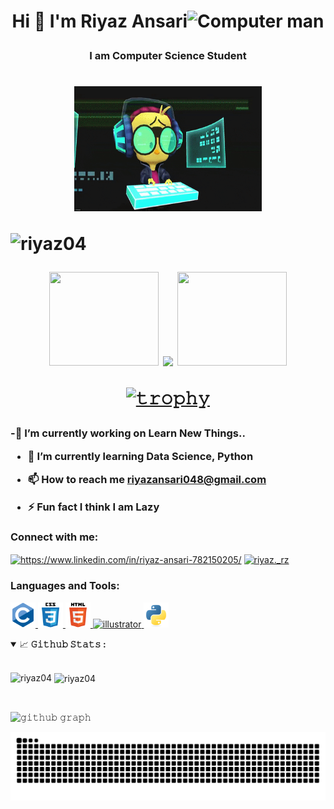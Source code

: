 
<!DOCTYPE html>
<html>
<body>
<p><h1 align="center"> Hi  👋  I'm Riyaz Ansari<img src="https://user-images.githubusercontent.com/88748139/138057649-ec116a08-f90c-478e-bc55-96760f426ac1.gif" alt="Computer man" style="width:65px;height:35px;"></p>
</body>
</html>
</h1>
<h3 align="center">I am Computer Science Student</h3>   

<!DOCTYPE html>
<html>
<body>
<p><h1 align="center"> <img src="https://github.com/Riyaz04/Riyaz04/blob/main/giphy.gif" alt="Computer man" style="width:300px;height:200px;"></p>
</body>
</html>

<p align="left"> <img src="https://komarev.com/ghpvc/?username=riyaz04&label=Profile%20views&color=0e75b6&style=flat" alt="riyaz04" /> </p>

<p align="center">
  <a>
    <img height="150" width="175" src="https://github.com/JayantGoel001/JayantGoel001/blob/master/PNG/left.png">
    <img align="center" src="https://github-readme-streak-stats.herokuapp.com/?user=Riyaz04&theme=dark&hide_border=true"/>
    <img height="150" width="175" src="https://github.com/JayantGoel001/JayantGoel001/blob/master/PNG/right.png">
  </a>
</p>

       
[![𝚝𝚛𝚘𝚙𝚑𝚢](https://github-profile-trophy.vercel.app/?username=Riyaz04&column=8&margin-w=15&margin-h=15&no-bg=true&no-frame=true&theme=juicyfresh)](https://github.com/Riyaz04)




<p><h3 
       
 -🔭 I’m currently working on **Learn New Things..**

- 🌱 I’m currently learning **Data Science, Python**

- 📫 How to reach me **riyazansari048@gmail.com**

- ⚡ Fun fact **I think I am Lazy**
       </p>

<h3 align="left">Connect with me:</h3>
<p align="left">
<a href="https://linkedin.com/in/https://www.linkedin.com/in/riyaz-ansari-782150205/" target="blank"><img align="center" src="https://raw.githubusercontent.com/rahuldkjain/github-profile-readme-generator/master/src/images/icons/Social/linked-in-alt.svg" alt="https://www.linkedin.com/in/riyaz-ansari-782150205/" height="30" width="40" /></a>
<a href="https://instagram.com/riyaz._rz" target="blank"><img align="center" src="https://raw.githubusercontent.com/rahuldkjain/github-profile-readme-generator/master/src/images/icons/Social/instagram.svg" alt="riyaz._rz" height="30" width="40" /></a>
</p>

<h3 align="left">Languages and Tools:</h3>
<p align="left"> <a href="https://www.cprogramming.com/" target="_blank"> <img src="https://raw.githubusercontent.com/devicons/devicon/master/icons/c/c-original.svg" alt="c" width="40" height="40"/> </a> <a href="https://www.w3schools.com/css/" target="_blank"> <img src="https://raw.githubusercontent.com/devicons/devicon/master/icons/css3/css3-original-wordmark.svg" alt="css3" width="40" height="40"/> </a> <a href="https://www.w3.org/html/" target="_blank"> <img src="https://raw.githubusercontent.com/devicons/devicon/master/icons/html5/html5-original-wordmark.svg" alt="html5" width="40" height="40"/> </a> <a href="https://www.adobe.com/in/products/illustrator.html" target="_blank"> <img src="https://www.vectorlogo.zone/logos/adobe_illustrator/adobe_illustrator-icon.svg" alt="illustrator" width="40" height="40"/> </a> <a href="https://www.python.org" target="_blank"> <img src="https://raw.githubusercontent.com/devicons/devicon/master/icons/python/python-original.svg" alt="python" width="40" height="40"/> </a> </p>

<details open="">
<summary>
  <g-emoji class="g-emoji" alias="chart_with_upwards_trend" fallback-src="https://github.githubassets.com/images/icons/emoji/unicode/1f4c8.png">📈</g-emoji>
  <strong>𝙶𝚒𝚝𝚑𝚞𝚋 𝚂𝚝𝚊𝚝𝚜 : </strong>
</summary>
<br>

<p><img align="left" src="https://github-readme-stats.vercel.app/api/top-langs?username=riyaz04&show_icons=true&locale=en&layout=compact" alt="riyaz04" /></p>
<p>&nbsp;<img align="center" src="https://github-readme-stats.vercel.app/api?username=riyaz04&show_icons=true&locale=en" alt="riyaz04"/></p>

</p>
</details>
<br>

![𝚐𝚒𝚝𝚑𝚞𝚋 𝚐𝚛𝚊𝚙𝚑](https://activity-graph.herokuapp.com/graph?username=Riyaz04&theme=react-dark&hide_border=true&area=true)

<!-- Don't Run Contribution Graph(Generate Snake) Action on your default Branch-->
![𝙶𝚒𝚝𝚑𝚞𝚋 𝙲𝚘𝚗𝚝𝚛𝚒𝚋𝚞𝚝𝚒𝚘𝚗 𝙶𝚛𝚊𝚙𝚑](https://github.com/JayantGoel001/JayantGoel001/blob/main/github-contribution-grid-snake.svg)
<!-- Don't Run Contribution Graph(Generate Snake) Action on your default Branch -->
<br/>













